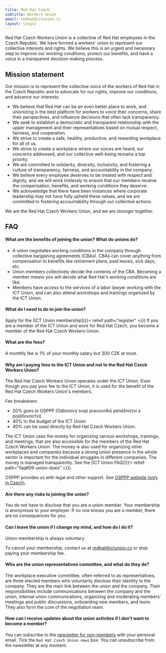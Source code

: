 ```yaml
---
title: Red Hat Czech
subtitle: Workers Union
email: redhat@ictunion.cz
layout: single
---
```


Red Hat Czech Workers Union is a collective of Red Hat employees in the Czech Republic. We have formed a workers' union to represent our collective interests and rights. We believe this is an urgent and necessary step to improve our working conditions, protect our benefits, and have a voice in a transparent decision-making process.

## Mission statement

Our mission is to represent the collective voice of the workers of Red Hat in the Czech Republic and to advocate for our rights, improve our conditions, and advance our interests.

* We believe that Red Hat can be an even better place to work, and unionizing is the best platform for workers to voice their concerns, share their perspectives, and influence decisions that often lack transparency.
* We seek to establish a democratic and transparent relationship with the upper management and their representatives based on mutual respect, fairness, and cooperation.
* We strive to create a safe, healthy, productive, and rewarding workplace for all of us.
* We strive to create a workplace where our voices are heard, our concerns addressed, and our collective well-being remains a top priority.
* We are committed to solidarity, diversity, inclusivity, and fostering a culture of transparency, fairness, and accountability in the company.
* We believe every employee deserves to be treated with respect and dignity, and we will work tirelessly to ensure that our members receive the compensation, benefits, and working conditions they deserve.
* We acknowledge that there have been instances where corporate leadership may not have fully upheld these values, and we are committed to fostering accountability through our collective actions.

We are the Red Hat Czech Workers Union, and we are stronger together.

## FAQ

#### What are the benefits of joining the union? What do unions do?

* A union negotiates working conditions in the company through collective bargaining agreements (CBAs). CBAs can cover anything from compensation to benefits like retirement plans, paid leaves, sick days, etc.
* Union members collectively decide the contents of the CBA. Becoming a member means you will decide what Red Hat's working conditions are like.
* Members have access to the services of a labor lawyer working with the ICT Union, and can also attend workshops and trainings organized by the ICT Union.

#### What do I need to do to join the union?

Apply for the [ICT Union membership]({{< relref path="register" >}}) If you are a member of the ICT Union and work for Red Hat Czech, you become a member of the Red Hat Czech Workers Union.

#### What are the fees?

A monthly fee is 1% of your monthly salary but 300 CZK at most.

#### Why am I paying fees to the ICT Union and not to the Red Hat Czech Workers Union?

The Red Hat Czech Workers Union operates under the ICT Union. Even though you pay your fee to the ICT Union, it is used for the benefit of the Red Hat Czech Workers Union's members.

Fee breakdown:

* 20% goes to OSPPP (Odborový svaz pracovníků peněžnictví a pojišťovnictví)
* 40% to the budget of the ICT Union
* 40% can be used directly by Red Hat Czech Workers Union.


The ICT Union uses the money for organizing various workshops, trainings, and meetings, that are also accessible for the members of the Red Hat Czech Workers Union. The money is also used for organizing other workplaces and companies because a strong union presence in the whole sector is important for the individual struggles in different companies. The money is managed transparently. See the [ICT Union FAQ]({{< relref path="faq#09-union-dues" >}}).

OSPPP provides us with legal and other support. See [OSPPP website (only in Czech)](https://www.osppp.cz/poradenstvi).


#### Are there any risks to joining the union?

You do not have to disclose that you are a union member. Your membership is anonymous to your employer. If no one knows you are a member, there are no consequences for you.

#### Can I leave the union if I change my mind, and how do I do it?

Union membership is always voluntary.

To cancel your membership, contact us at <redhat@ictunion.cz> or stop paying your membership fee.

#### Who are the union representatives committee, and what do they do?

The workplace executive committee, often referred to as representatives, are three elected members who voluntarily disclose their identity to the company. They are the main link between the union and the company. Their responsibilities include communications between the company and the union, internal union communications, organizing and moderating members' meetings and public discussions, onboarding new members, and more. They also form the core of the negotiation team. 

#### How can I receive updates about the union activites if I don't want to become a member?

You can subscribe to the [newsletter for non-members](http://eepurl.com/is3GdY) with your personal email. Tick the `Red Hat Czech Union news` box. You can unsubscribe from the newsletter at any moment.


